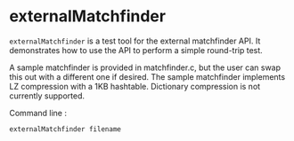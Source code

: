 externalMatchfinder
=====================

`externalMatchfinder` is a test tool for the external matchfinder API.
It demonstrates how to use the API to perform a simple round-trip test.

A sample matchfinder is provided in matchfinder.c, but the user can swap
this out with a different one if desired. The sample matchfinder implements
LZ compression with a 1KB hashtable. Dictionary compression is not currently supported.

Command line :
```
externalMatchfinder filename
```
